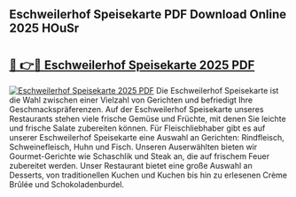 ## Eschweilerhof Speisekarte PDF Download Online 2025 HOuSr

# <h2><a href="http://gc7pmsv.nevu.top/?p=Eschweilerhof+Speisekarte">🔗 👉🔴 Eschweilerhof Speisekarte 2025 PDF</a></h2>

[![Eschweilerhof Speisekarte 2025 PDF](https://i.imgur.com/dBaPXMq.png)](http://gc7pmsv.nevu.top/?p=Eschweilerhof+Speisekarte)
Die Eschweilerhof Speisekarte ist die Wahl zwischen einer Vielzahl von Gerichten und befriedigt Ihre Geschmackspräferenzen. Auf der Eschweilerhof Speisekarte unseres Restaurants stehen viele frische Gemüse und Früchte, mit denen Sie leichte und frische Salate zubereiten können. Für Fleischliebhaber gibt es auf unserer Eschweilerhof Speisekarte eine Auswahl an Gerichten: Rindfleisch, Schweinefleisch, Huhn und Fisch. Unseren Auserwählten bieten wir Gourmet-Gerichte wie Schaschlik und Steak an, die auf frischem Feuer zubereitet werden. Unser Restaurant bietet eine große Auswahl an Desserts, von traditionellen Kuchen und Kuchen bis hin zu erlesenen Crème Brûlée und Schokoladenburdel.
